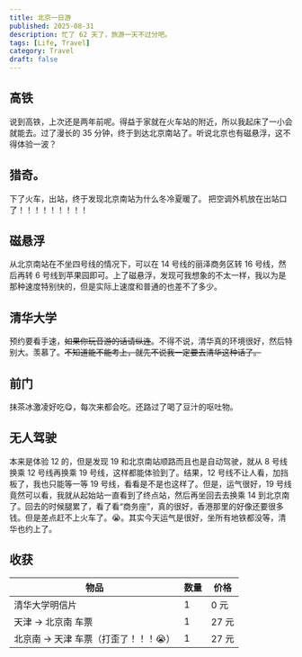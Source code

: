 ```yaml
---
title: 北京一日游
published: 2025-08-31
description: 忙了 62 天了，旅游一天不过分吧。
tags: [Life, Travel]
category: Travel
draft: false
---
```


## 高铁
说到高铁，上次还是两年前呢。得益于家就在火车站的附近，所以我起床了一小会就能去。过了漫长的 35 分钟，终于到达北京南站了。听说北京也有磁悬浮，这不得体验一波？

## 猎奇。
下了火车，出站，终于发现北京南站为什么冬冷夏暖了。
把空调外机放在出站口了！！！！！！！！！


## 磁悬浮
从北京南站在不坐四号线的情况下，可以在 14 号线的丽泽商务区转 16 号线，然后再转 6 号线到苹果园即可。上了磁悬浮，发现可我想象的不太一样，我以为是那种速度特别快的，但是实际上速度和普通的也差不了多少。

## 清华大学
预约要看手速，~~如果你玩音游的话请纵连~~。不得不说，清华真的环境很好，然后特别大。羡慕了。~~不知道能不能考上，就先不说我一定要去清华这种话了。~~

## 前门
抹茶冰激凌好吃😋，每次来都会吃。还路过了喝了豆汁的呕吐物。

## 无人驾驶
本来是体验 12 的，但是发现 19 和北京南站顺路而且也是自动驾驶，就从 8 号线换乘 12 号线再换乘 19 号线，这样都能体验到了。结果，12 号线不让人看，加挡板了，我也只能等一等 19 号线，看看是不是也这样了。但是，运气很好，19 号线竟然可以看，我就从起始站一直看到了终点站，然后再坐回去去换乘 14 到北京南了。回去的时候腿累了，看了看“商务座”，真的很好，香港那里的好像还要很多钱。但是差点赶不上火车了。😭。其实今天运气是很好，坐所有地铁都没等，清华也约上了。

## 收获

| 物品 | 数量 | 价格 |
| ---- | ---- | ---- |
| 清华大学明信片 | 1 | 0 元 |
| 天津 → 北京南 车票 | 1 | 27 元 |
| 北京南 → 天津 车票（打歪了！！！😭） | 1 | 27 元 |
